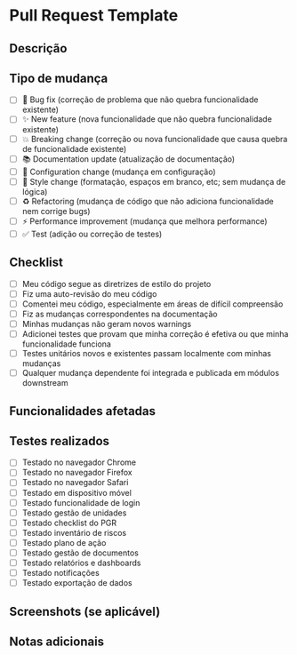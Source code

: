 # Pull Request Template

## Descrição
<!-- Descreva brevemente as mudanças implementadas -->

## Tipo de mudança
<!-- Marque com um "x" o tipo de mudança aplicável -->
- [ ] 🐛 Bug fix (correção de problema que não quebra funcionalidade existente)
- [ ] ✨ New feature (nova funcionalidade que não quebra funcionalidade existente)
- [ ] 💥 Breaking change (correção ou nova funcionalidade que causa quebra de funcionalidade existente)
- [ ] 📚 Documentation update (atualização de documentação)
- [ ] 🔧 Configuration change (mudança em configuração)
- [ ] 🎨 Style change (formatação, espaços em branco, etc; sem mudança de lógica)
- [ ] ♻️ Refactoring (mudança de código que não adiciona funcionalidade nem corrige bugs)
- [ ] ⚡ Performance improvement (mudança que melhora performance)
- [ ] ✅ Test (adição ou correção de testes)

## Checklist
<!-- Marque com um "x" os itens aplicáveis -->
- [ ] Meu código segue as diretrizes de estilo do projeto
- [ ] Fiz uma auto-revisão do meu código
- [ ] Comentei meu código, especialmente em áreas de difícil compreensão
- [ ] Fiz as mudanças correspondentes na documentação
- [ ] Minhas mudanças não geram novos warnings
- [ ] Adicionei testes que provam que minha correção é efetiva ou que minha funcionalidade funciona
- [ ] Testes unitários novos e existentes passam localmente com minhas mudanças
- [ ] Qualquer mudança dependente foi integrada e publicada em módulos downstream

## Funcionalidades afetadas
<!-- Liste as funcionalidades do sistema que são afetadas por esta mudança -->

## Testes realizados
<!-- Descreva os testes que você executou para verificar suas mudanças -->
- [ ] Testado no navegador Chrome
- [ ] Testado no navegador Firefox
- [ ] Testado no navegador Safari
- [ ] Testado em dispositivo móvel
- [ ] Testado funcionalidade de login
- [ ] Testado gestão de unidades
- [ ] Testado checklist do PGR
- [ ] Testado inventário de riscos
- [ ] Testado plano de ação
- [ ] Testado gestão de documentos
- [ ] Testado relatórios e dashboards
- [ ] Testado notificações
- [ ] Testado exportação de dados

## Screenshots (se aplicável)
<!-- Adicione screenshots para ajudar a explicar suas mudanças -->

## Notas adicionais
<!-- Qualquer informação adicional sobre a mudança -->